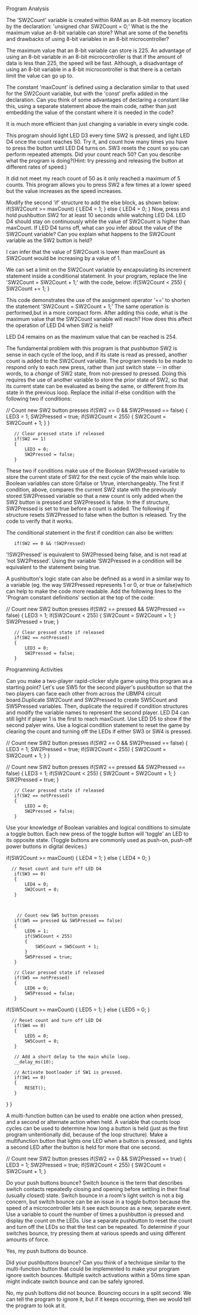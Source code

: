 Program Analysis
 
The 'SW2Count' variable is created within RAM as an 8-bit memory location by the declaration: 'unsigned char SW2Count = 0;' What is the the maximum value an 8-bit variable can store? What are some of the benefits and drawbacks of using 8-bit variables in an 8-bit microcontroller?
 
The maximum value that an 8-bit variable can store is 225. An advantage of using an 8-bit variable in an 8-bit microcontroller is that if the amount of data is less than 225, the speed will be fast. Although, a disadvantage of using an 8-bit variable in a 8-bit microcontroller is that there is a certain limit the value can go up to.
 
The constant 'maxCount' is defined using a declaration similar to that used for the SW2Count variable, but with the 'const' prefix added in the declaration. Can you think of some advantages of declaring a constant like this, using a separate statement above the main code, rather than just embedding the value of the constant where it is needed in the code?
 
It is much more efficient than just changing a variable in every single code.
 
This program should light LED D3 every time SW2 is pressed, and light LED D4 once the count reaches 50. Try it, and count how many times you have to press the button until LED D4 turns on. SW3 resets the count so you can perform repeated attempts. Did your count reach 50? Can you describe what the program is doing?(Hint: try pressing and releasing the button at different rates of speed.)
 
It did not meet my reach count of 50 as it only reached a maximum of 5 counts. This program allows you to press SW2 a few times at a lower speed but the value increases as the speed increases.
 
Modify the second 'if' structure to add the else block, as shown below:
       if(SW2Count >= maxCount)
       {
           LED4 = 1;
      }
       else
       {
           LED4 = 0;
       }
Now, press and hold pushbutton SW2 for at least 10 seconds while watching LED D4. LED D4 should stay on continuously while the value of SW2Count is higher than maxCount. If LED D4 turns off, what can you infer about the value of the SW2Count variable? Can you explain what happens to the SW2Count variable as the SW2 button is held?
 
I can infer that the value of SW2Count is lower than maxCount as SW2Count would be increasing by a value of 1.
 
We can set a limit on the SW2Count variable by encapsulating its increment statement inside a conditional statement. In your program, replace the line 'SW2Count = SW2Count + 1;' with the code, below:
           if(SW2Count < 255)
           {
               SW2Count += 1;
           }
 
This code demonstrates the use of the assignment operator '+=' to shorten the statement 'SW2Count = SW2Count + 1;' The same operation is performed,but in a more compact form. After adding this code, what is the maximum value that the SW2Count variable will reach? How does this affect the operation of LED D4 when SW2 is held?
 
LED D4 remains on as the maximum value that can be reached is 254.
 
The fundamental problem with this program is that pushbutton SW2 is sense in each cycle of the loop, and if its state is read as pressed, another count is added to the SW2Count variable. The program needs to be made to respond only to each new press, rather than just switch state -- in other words, to a *change* of SW2 state, from not-pressed to pressed. Doing this requires the use of another variable to store the prior state of SW2, so that its current state can be evaluated as being the same, or different from its state in the previous loop. Replace the initial if-else condition with the following two if conditions:
 
// Count new SW2 button presses
       if(SW2 == 0 && SW2Pressed == false)
       {
           LED3 = 1;
           SW2Pressed = true;
           if(SW2Count < 255)
           {
               SW2Count = SW2Count + 1;
           }
       }
 
       // Clear pressed state if released
       if(SW2 == 1)
       {
           LED3 = 0;
           SW2Pressed = false;
       }
These two if conditions make use of the Boolean SW2Pressed variable to store the current state of SW2 for the next cycle of the main while loop. Boolean variables can store 0/false or 1/true, interchangeably. The first if condition, above, compares the current SW2 state with the previously stored SW2Pressed variable so that a new count is only added when the SW2 button is pressed and SW2Pressed is false. In the if structure, SW2Pressed is set to true before a count is added. The following if structure resets SW2Pressed to false when the button is released. Try the code to verify that it works.
 
The conditional statement in the first if condition can also be written:
 
       if(SW2 == 0 && !SW2Pressed)
 
‘!SW2Pressed’ is equivalent to SW2Pressed being false, and is not read at ‘not SW2Pressed’. Using the variable ‘SW2Pressed in a condition will be equivalent to the statement being true.
 
A pushbutton's logic state can also be defined as a word in a similar way to a variable (eg. the way SW2Pressed represents 1 or 0, or true or false)which can help to make the code more readable. Add the following lines to the 'Program constant definitions' section at the top of the code:
 
 // Count new SW2 button presses
      	if(SW2 == pressed && SW2Pressed == false)
       {
           LED3 = 1;
           if(SW2Count < 255)
           {
               SW2Count = SW2Count + 1;
           }
           SW2Pressed = true;
       }
 
       // Clear pressed state if released
       if(SW2 == notPressed)
       {
           LED3 = 0;
           SW2Pressed = false;
       }
      

Programming Activities

Can you make a two-player rapid-clicker style game using this program as a starting point? Let's use SW5 for the second player's pushbutton so that the two players can face each other from across the UBMP4 circuit board.Duplicate SW2Count and SW2Pressed to create SW5Count and SW5Pressed variables. Then, duplicate the required if condition structures and modify the variable names to represent the second player. LED D4 can still light if player 1 is the first to reach maxCount. Use LED D5 to show if the second palyer wins. Use a logical condition statement to reset the game by  clearing the count and turning off the LEDs if either SW3 or SW4 is pressed.

// Count new SW2 button presses
      if(SW2 == 0 && SW2Pressed == false)
      {
          LED3 = 1;
          SW2Pressed = true;
          if(SW2Count < 255)
          {
              SW2Count = SW2Count + 1;
          }
      }
    
// Count new SW2 button presses
       if(SW2 == pressed && SW2Pressed == false)
       {
           LED3 = 1;
           if(SW2Count < 255)
           {
               SW2Count = SW2Count + 1;
           }
           SW2Pressed = true;
       }
 
       // Clear pressed state if released
       if(SW2 == notPressed)
       {
           LED3 = 0;
           SW2Pressed = false;
       }


Use your knowledge of Boolean variables and logical conditions to simulate a toggle button. Each new press of the toggle button will 'toggle' an LED to its opposite state. (Toggle buttons are commonly used as push-on, push-off power buttons in digital devices.)

if(SW2Count >= maxCount)
       {
           LED4 = 1;
       }
       else
       {
           LED4 = 0;
       }
 
      // Reset count and turn off LED D4
       if(SW3 == 0)
       {
           LED4 = 0;
           SW2Count = 0;
       }
 
 
   
        // Count new SW5 button presses
       if(SW5 == pressed && SW5Pressed == false)
       {
           LED6 = 1;
           if(SW5Count < 255)
           {
               SW5Count = SW5Count + 1;
           }
           SW5Pressed = true;
       }
 
       // Clear pressed state if released
       if(SW5 == notPressed)
       {
           LED6 = 0;
           SW5Pressed = false;
       }
 
if(SW5Count >= maxCount)
       {
           LED5 = 1;
       }
       else
       {
           LED5 = 0;
       }
 
      // Reset count and turn off LED D4
       if(SW4 == 0)
       {
           LED5 = 0;
           SW5Count = 0;
       }
 
       // Add a short delay to the main while loop.
       __delay_ms(10);
      
       // Activate bootloader if SW1 is pressed.
       if(SW1 == 0)
       {
           RESET();
       }
   }
}


A multi-function button can be used to enable one action when pressed, and a second or alternate action when held. A variable that counts loop cycles can be used to determine how long a button is held (just as the first program unitentionally did, because of the loop structure). Make a multifunction button that lights one LED when a button is pressed, and lights a second LED after the button is held for more that one second.

// Count new SW2 button presses
      if(SW2 == 0 && SW2Pressed == true)
      {
          LED3 = 1;
          SW2Pressed = true;
          if(SW2Count < 255)
          {
              SW2Count = SW2Count + 1;
          }


Do your push buttons bounce? Switch bounce is the term that describes switch contacts repeatedly closing and opening before settling in their final (usually closed) state. Switch bounce in a room's light switch is not a big concern, but switch bounce can be an issue in a toggle button because the speed of a microcontroller lets it see each bounce as a new, separate event. Use a variable to count the number of times a pushbutton is pressed and display the count on the LEDs. Use a separate pushbutton to reset the count and turn off the LEDs so that the test can be repeated. To determine if your switches bounce, try pressing them at various speeds and using different amounts of force.

Yes, my push buttons do bounce.

Did your pushbuttons bounce? Can you think of a technique similar to the multi-function button that could be implemented to make your program ignore switch bounces. Multiple switch activations within a 50ms time span might indicate switch bounce and can be safely ignored.

No, my push buttons did not bounce. Bouncing occurs in a split second. We can tell the program to ignore it, but if it keeps occurring, then we would tell the program to look at it.
